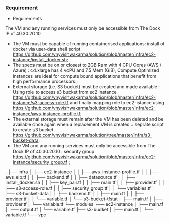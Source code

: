 ### Requirement

- Requirements

The VM and any running services must only be accessible from The Dock IP of 40.30.20.10
- The VM must be capable of running containerised applications: install of docker via user-data shell script https://github.com/vnyvishwakarma/solution/blob/master/infra/ec2-instance/install_docker.sh;
- The specs must be on or closest to 2GB Ram with 4 CPU Cores (AWS / Azure) :  c4.xlarge has 4 vcPU and 7.5 Mem (GiB), Compute Optimized instances are ideal for compute bound applications that benefit from high performance processors.;
- External storage (i.e. S3 bucket) must be created and made available : Using role to access s3 bucket from ec2 instance https://github.com/vnyvishwakarma/solution/blob/master/infra/ec2-instance/s3-access-role.tf and finally mapping role to ec2-istance using https://github.com/vnyvishwakarma/solution/blob/master/infra/ec2-instance/aws-instance-profile.tf;
- The external storage must remain after the VM has been deleted and be available once again when a replacement VM is created .: seprate script to create s3 bucket https://github.com/vnyvishwakarma/solution/tree/master/infra/s3-bucket-data;
- The VM and any running services must only be accessible from The Dock IP of 40.30.20.10 : security group https://github.com/vnyvishwakarma/solution/blob/master/infra/ec2-instance/security_group.tf ;


.
├── infra
│   ├── ec2-instance
│   │   ├── aws-instance-profile.tf
│   │   ├── aws_eip.tf
│   │   ├── backend.tf
│   │   ├── datasource.tf
│   │   ├── install_docker.sh
│   │   ├── key_pair.tf
│   │   ├── main.tf
│   │   ├── provider.tf
│   │   ├── s3-access-role.tf
│   │   ├── security_group.tf
│   │   └── variables.tf
│   ├── s3-bucket-data
│   │   ├── backend.tf
│   │   ├── main.tf
│   │   ├── provider.tf
│   │   └── variable.tf
│   └── s3-bucket-tfstat
│       ├── main.tf
│       ├── provider.tf
│       └── variable.tf
└── modules
    ├── ec2-instance
    │   ├── main.tf
    │   ├── output.tf
    │   └── variable.tf
    ├── s3-bucket
    │   ├── main.tf
    │   └── variable.tf
    └── vpc


